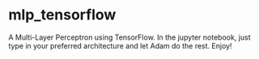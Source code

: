 # mlp_tensorflow

A Multi-Layer Perceptron using TensorFlow. In the jupyter notebook, just type in your preferred architecture and let Adam do the rest. Enjoy!

